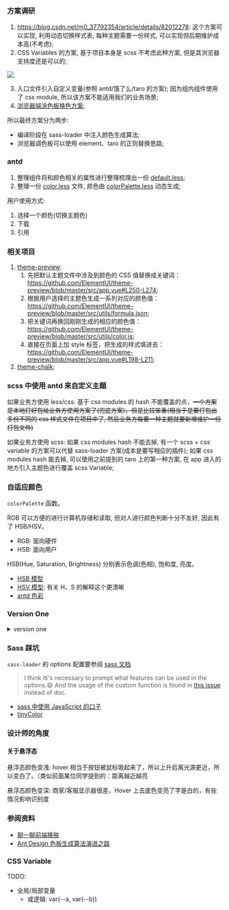 <!--
abbrlink: kvqod8vz
-->

### 方案调研

1. https://blog.csdn.net/m0_37792354/article/details/82012278: 这个方案可以实现, 利用动态切换样式表, 每种主题需要一份样式, 可以实现但后期维护成本高(不考虑);
2. CSS Variables 的方案, 基于项目本身是 scss 不考虑此种方案, 但是其浏览器支持度还是可以的;

![](http://with.muyunyun.cn/fe11d88b92efa1249d58fe13d5c737dd.jpg)

3. 入口文件引入自定义变量(参照 antd/饿了么/taro 的方案); 因为组内组件使用了 css module, 所以该方案不能适用我们的业务场景;
4. [浏览器端涂色板换色方案](https://github.com/ElemeFE/element/issues/3054#issuecomment-282527907);

所以最终方案分为两步:

* 编译阶段在 sass-loader 中注入颜色生成算法;
* 浏览器调色板可以使用 element、taro 的正则替换思路;

### antd

1. 整理组件将和颜色相关的属性进行整理梳理出一份 [default.less](https://github.com/ant-design/ant-design/blob/c6f991d5af/components/style/themes/default.less);
2. 整理一份 [color.less](https://github.com/ant-design/ant-design/blob/c6f991d5af/components/style/color/colors.less) 文件, 颜色由 [colorPalette.less](https://github.com/ant-design/ant-design/blob/c6f991d5af/components/style/color/colorPalette.less) 动态生成;

用户使用方式:

1. 选择一个颜色(切换主题色)
2. 下载
3. 引用

### 相关项目

1. [theme-preview](实时换色方案):
   1. 先把默认主题文件中涉及到颜色的 CSS 值替换成关键词：https://github.com/ElementUI/theme-preview/blob/master/src/app.vue#L250-L274;
   2. 根据用户选择的主题色生成一系列对应的颜色值：https://github.com/ElementUI/theme-preview/blob/master/src/utils/formula.json;
   3. 把关键词再换回刚刚生成的相应的颜色值：https://github.com/ElementUI/theme-preview/blob/master/src/utils/color.js;
   4. 直接在页面上加 style 标签，把生成的样式填进去：https://github.com/ElementUI/theme-preview/blob/master/src/app.vue#L198-L211;
2. [theme-chalk](https://github.com/ElementUI/theme-chalk);

### scss 中使用 antd 来自定义主题

如果业务方使用 less/css: 基于 css modules 的 hash 不能覆盖的点，~~一个方案是本地打好包给业务方使用方案了(兜底方案)，但是比较笨重(相当于是要打包出多份不同的 css 样式文件在项目中了, 然后业务方每要一种主题就要新增维护一份打包文件)~~

如果业务方使用 scss: 如果 css modules hash 不能去掉, 有一个 scss + css variable 的方案可以代替 sass-loader 方案(成本是要写相应的插件); 如果 css modules hash 能去掉, 可以使用之前提到的 taro 上的第一种方案, 在 app 进入的地方引入主题色进行覆盖 scss Variable;

### 自适应颜色

`colorPalette` 函数。

RGB 可以方便的进行计算机存储和读取, 但对人进行颜色判断十分不友好, 因此有了 HSB/HSV。

* RGB: 面向硬件
* HSB: 面向用户

HSB(Hue, Saturation, Brightness) 分别表示色调(色相), 饱和度, 亮度。

* [HSB 模型](https://baike.baidu.com/item/HSB模型)
* [HSV 模型](https://baike.baidu.com/item/HSV/547122): 有关 H、S 的解释这个更清晰
* [antd 色彩](https://ant.design/docs/spec/colors-cn)

### Version One

<details>
  <summary>version one</summary>

```scss
$theme-color: #1199ee !default;

/* mix white */
@function tint($theme-color, $percent) {
  @return mix(#fff, $theme-color, $percent);
}

/* mix black */
@function shade($theme-color, $percentage) {
  @return mix(black, $theme-color, $percentage);
}

/* There are ten color in on theme, from left to right, they are
*  tint($theme-color, 50%), tint($theme-color, 40%), tint($theme-color, 30%), tint($theme-color, 20%), tint($theme-color, 10%),
*  $theme-color, shade($theme-color, 10%), shade($theme-color, 20%), shade($theme-color, 30%), shade($theme-color, 40%)
,*/
@function colorPallete1($theme-color) {
  @return tint($theme-color, 50%);
}

@function colorPallete2($theme-color) {
  @return tint($theme-color, 40%);
}

@function colorPallete3($theme-color) {
  @return tint($theme-color, 30%);
}

/* 悬停态 */
@function colorPallete4($theme-color) {
  @return tint($theme-color, 20%);
}

@function colorPallete5($theme-color) {
  @return tint($theme-color, 10%);
}

/* 主色 */
@function colorPallete6($theme-color) {
  @return $theme-color;
}

@function colorPallete7($theme-color) {
  @return shade($theme-color, 10%);
}

/* 点击态 */
@function colorPallete8($theme-color) {
  @return shade($theme-color, 20%);
}

@function colorPallete9($theme-color) {
  @return shade($theme-color, 30%);
}

@function colorPallete10($theme-color) {
  @return shade($theme-color, 40%);
}
```
</details>

### Sass 踩坑

`sass-loader` 的 options 配置要参阅 [sass 文档](https://sass-lang.com/documentation/js-api)

> I think itl's necessary to prompt what features can be used in the options.😄 And the usage of the custom function is found in [this issue](https://github.com/webpack-contrib/sass-loader/issues/210) instead of doc.

* [sass 中使用 JavaScript 的口子](https://sass-lang.com/documentation/js-api#new-types-color-red-green-blue-alpha-1)
* [tinyColor](https://github.com/bgrins/TinyColor)

### 设计师的角度

#### 关于悬浮态

悬浮态颜色变浅: hover 相当于按钮被鼠标吸起来了，所以上升后离光源更近，所以变白了。（类似前面某位同学提到的：距离越近越亮

悬浮态颜色变深: 商家/客服显示器很差，Hover 上去底色变亮了字是白的，有些情况影响识别度

### 参阅资料

* [聊一聊前端换肤](https://juejin.im/post/5ca41617f265da3092006155)
* [Ant Design 色板生成算法演进之路](https://zhuanlan.zhihu.com/p/32422584)

### CSS Variable

TODO:

* 全局/局部变量
  * 或逻辑: var(--a, var(--b))